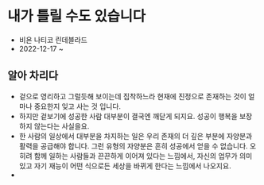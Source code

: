 <!--
📚 내가 틀릴 수도 있습니다.
-->

# 내가 틀릴 수도 있습니다

- 비욘 나티코 린데블라드
- 2022-12-17 ~

## 알아 차리다

- 겉으로 영리하고 그럴듯해 보이는데 집착하느라 현재에 진정으로 존재하는 것이 얼마나 중요한지 잊고 사는 것 입니다.
- 하지만 겉보기에 성공한 사람 대부분이 결국엔 깨닫게 되지요. 성공이 행복을 보장하지 않는다는 사실을요.
- 한 사람의 일상에서 대부분을 차지하는 일은 우리 존재의 더 깊은 부분에 자양분과 활력을 공급해야 합니다. 그런 유형의 자양분은 흔히 성공에서 얻을 수 없습니다. 오히려 함께 일하는 사람들과 끈끈하게 이어져 있다는 느낌에서, 자신의 업무가 의미 있고 자기 재능이 어떤 식으로든 세상을 바뀌게 한다는 느낌에서 나오지요.
- 